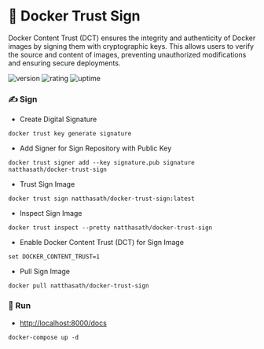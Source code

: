 # 🎉 Docker Trust Sign

Docker Content Trust (DCT) ensures the integrity and authenticity of Docker images by signing them with cryptographic keys. This allows users to verify the source and content of images, preventing unauthorized modifications and ensuring secure deployments.

![version](https://img.shields.io/badge/version-1.0-blue)
![rating](https://img.shields.io/badge/rating-★★★★★-yellow)
![uptime](https://img.shields.io/badge/uptime-100%25-brightgreen)

### ✍️ Sign

- Create Digital Signature

```shell
docker trust key generate signature
```

- Add Signer for Sign Repository with Public Key

```shell
docker trust signer add --key signature.pub signature natthasath/docker-trust-sign
```

- Trust Sign Image

```shell
docker trust sign natthasath/docker-trust-sign:latest
```

- Inspect Sign Image

```shell
docker trust inspect --pretty natthasath/docker-trust-sign
```

- Enable Docker Content Trust (DCT) for Sign Image

```shell
set DOCKER_CONTENT_TRUST=1
```

- Pull Sign Image

```shell
docker pull natthasath/docker-trust-sign
```

### 🥈 Run

- [http://localhost:8000/docs](http://localhost:8000/docs)

```shell
docker-compose up -d
```
